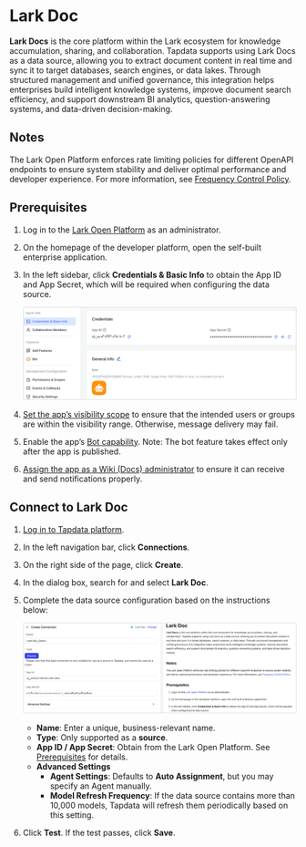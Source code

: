 # Lark Doc



**Lark Docs** is the core platform within the Lark ecosystem for knowledge accumulation, sharing, and collaboration. Tapdata supports using Lark Docs as a data source, allowing you to extract document content in real time and sync it to target databases, search engines, or data lakes.
Through structured management and unified governance, this integration helps enterprises build intelligent knowledge systems, improve document search efficiency, and support downstream BI analytics, question-answering systems, and data-driven decision-making.

## Notes

The Lark Open Platform enforces rate limiting policies for different OpenAPI endpoints to ensure system stability and deliver optimal performance and developer experience. For more information, see [Frequency Control Policy](https://open.feishu.cn/document/server-docs/api-call-guide/frequency-control).

## Prerequisites

1. Log in to the [Lark Open Platform](https://open.feishu.cn/app) as an administrator.

2. On the homepage of the developer platform, open the self-built enterprise application.

3. In the left sidebar, click **Credentials & Basic Info** to obtain the App ID and App Secret, which will be required when configuring the data source.

   ![img](../../images/obtain_feishu_app_ak2.png)

4. [Set the app’s visibility scope](https://open.feishu.cn/document/develop-process/test-and-release-app/availability) to ensure that the intended users or groups are within the visibility range. Otherwise, message delivery may fail.

5. Enable the app’s [Bot capability](https://open.feishu.cn/document/uAjLw4CM/ugTN1YjL4UTN24CO1UjN/trouble-shooting/how-to-enable-bot-ability). Note: The bot feature takes effect only after the app is published.

6. [Assign the app as a Wiki (Docs) administrator](https://open.feishu.cn/document/server-docs/docs/wiki-v2/wiki-qa#b5da330b) to ensure it can receive and send notifications properly.

## Connect to Lark Doc

1. [Log in to Tapdata platform](../../user-guide/log-in.md).

2. In the left navigation bar, click **Connections**.

3. On the right side of the page, click **Create**.

4. In the dialog box, search for and select **Lark Doc**.

5. Complete the data source configuration based on the instructions below:

   ![Lark Doc Connection Settings](../../images/lark-doc_connection_setting.png)

   - **Name**: Enter a unique, business-relevant name.
   - **Type**: Only supported as a **source**.
   - **App ID / App Secret**: Obtain from the Lark Open Platform. See [Prerequisites](#prerequisite) for details.
   - **Advanced Settings**
     - **Agent Settings**: Defaults to **Auto Assignment**, but you may specify an Agent manually.
     - **Model Refresh Frequency**: If the data source contains more than 10,000 models, Tapdata will refresh them periodically based on this setting.

6. Click **Test**. If the test passes, click **Save**.
